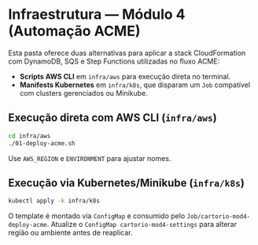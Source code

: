 # Infraestrutura — Módulo 4 (Automação ACME)

Esta pasta oferece duas alternativas para aplicar a stack CloudFormation com
DynamoDB, SQS e Step Functions utilizadas no fluxo ACME:

- **Scripts AWS CLI** em `infra/aws` para execução direta no terminal.
- **Manifests Kubernetes** em `infra/k8s`, que disparam um `Job` compatível com
  clusters gerenciados ou Minikube.

## Execução direta com AWS CLI (`infra/aws`)

```bash
cd infra/aws
./01-deploy-acme.sh
```

Use `AWS_REGION` e `ENVIRONMENT` para ajustar nomes.

## Execução via Kubernetes/Minikube (`infra/k8s`)

```bash
kubectl apply -k infra/k8s
```

O template é montado via `ConfigMap` e consumido pelo `Job/cartorio-mod4-deploy-acme`.
Atualize o `ConfigMap cartorio-mod4-settings` para alterar região ou ambiente
antes de reaplicar.

